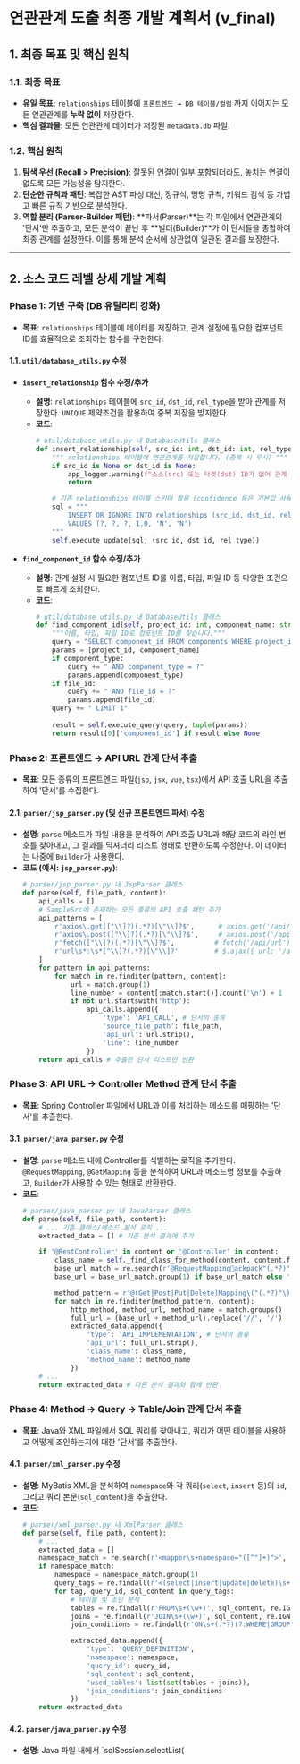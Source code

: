 # 연관관계 도출 최종 개발 계획서 (v_final)

## 1. 최종 목표 및 핵심 원칙

### 1.1. 최종 목표

- **유일 목표**: `relationships` 테이블에 `프론트엔드 → DB 테이블/컬럼` 까지 이어지는 모든 연관관계를 **누락 없이** 저장한다.
- **핵심 결과물**: 모든 연관관계 데이터가 저장된 `metadata.db` 파일.

### 1.2. 핵심 원칙

1.  **탐색 우선 (Recall > Precision)**: 잘못된 연결이 일부 포함되더라도, 놓치는 연결이 없도록 모든 가능성을 탐지한다.
2.  **단순한 규칙과 패턴**: 복잡한 AST 파싱 대신, 정규식, 명명 규칙, 키워드 검색 등 가볍고 빠른 규칙 기반으로 분석한다.
3.  **역할 분리 (Parser-Builder 패턴)**: **파서(Parser)**는 각 파일에서 연관관계의 '단서'만 추출하고, 모든 분석이 끝난 후 **빌더(Builder)**가 이 단서들을 종합하여 최종 관계를 설정한다. 이를 통해 분석 순서에 상관없이 일관된 결과를 보장한다.

---

## 2. 소스 코드 레벨 상세 개발 계획

### **Phase 1: 기반 구축 (DB 유틸리티 강화)**

- **목표**: `relationships` 테이블에 데이터를 저장하고, 관계 설정에 필요한 컴포넌트 ID를 효율적으로 조회하는 함수를 구현한다.

#### **1.1. `util/database_utils.py` 수정**

- **`insert_relationship` 함수 수정/추가**
  - **설명**: `relationships` 테이블에 `src_id`, `dst_id`, `rel_type`을 받아 관계를 저장한다. `UNIQUE` 제약조건을 활용하여 중복 저장을 방지한다.
  - **코드**:
    ```python
    # util/database_utils.py 내 DatabaseUtils 클래스
    def insert_relationship(self, src_id: int, dst_id: int, rel_type: str):
        """ relationships 테이블에 연관관계를 저장합니다. (중복 시 무시) """
        if src_id is None or dst_id is None:
            app_logger.warning(f"소스(src) 또는 타겟(dst) ID가 없어 관계 저장을 건너뜁니다: {rel_type}")
            return

        # 기존 relationships 테이블 스키마 활용 (confidence 등은 기본값 사용)
        sql = """
            INSERT OR IGNORE INTO relationships (src_id, dst_id, rel_type, confidence, has_error, del_yn)
            VALUES (?, ?, ?, 1.0, 'N', 'N')
        """
        self.execute_update(sql, (src_id, dst_id, rel_type))
    ```

- **`find_component_id` 함수 수정/추가**
  - **설명**: 관계 설정 시 필요한 컴포넌트 ID를 이름, 타입, 파일 ID 등 다양한 조건으로 빠르게 조회한다.
  - **코드**:
    ```python
    # util/database_utils.py 내 DatabaseUtils 클래스
    def find_component_id(self, project_id: int, component_name: str, component_type: str = None, file_id: int = None) -> Optional[int]:
        """이름, 타입, 파일 ID로 컴포넌트 ID를 찾습니다."""
        query = "SELECT component_id FROM components WHERE project_id = ? AND component_name = ? AND del_yn = 'N'"
        params = [project_id, component_name]
        if component_type:
            query += " AND component_type = ?"
            params.append(component_type)
        if file_id:
            query += " AND file_id = ?"
            params.append(file_id)
        query += " LIMIT 1"
        
        result = self.execute_query(query, tuple(params))
        return result[0]['component_id'] if result else None
    ```

### **Phase 2: 프론트엔드 → API URL 관계 단서 추출**

- **목표**: 모든 종류의 프론트엔드 파일(`jsp`, `jsx`, `vue`, `tsx`)에서 API 호출 URL을 추출하여 '단서'를 수집한다.

#### **2.1. `parser/jsp_parser.py` (및 신규 프론트엔드 파서) 수정**

- **설명**: `parse` 메소드가 파일 내용을 분석하여 API 호출 URL과 해당 코드의 라인 번호를 찾아내고, 그 결과를 딕셔너리 리스트 형태로 반환하도록 수정한다. 이 데이터는 나중에 `Builder`가 사용한다.
- **코드 (예시: `jsp_parser.py`)**:
  ```python
  # parser/jsp_parser.py 내 JspParser 클래스
  def parse(self, file_path, content):
      api_calls = []
      # SampleSrc에 존재하는 모든 종류의 API 호출 패턴 추가
      api_patterns = [
          r'axios\.get(["\\]?)(.*?)[\"\\]?$',      # axios.get('/api/url')
          r'axios\.post(["\\]?)(.*?)[\"\\]?$',     # axios.post('/api/url')
          r'fetch(["\\]?)(.*?)[\"\\]?$',          # fetch('/api/url')
          r'url\s*:\s*["\\]?(.*?)[\"\\]?'         # $.ajax({ url: '/api/url' })
      ]
      for pattern in api_patterns:
          for match in re.finditer(pattern, content):
              url = match.group(1)
              line_number = content[:match.start()].count('\n') + 1
              if not url.startswith('http'):
                  api_calls.append({
                      'type': 'API_CALL', # 단서의 종류
                      'source_file_path': file_path,
                      'api_url': url.strip(),
                      'line': line_number
                  })
      return api_calls # 추출한 단서 리스트만 반환
  ```

### **Phase 3: API URL → Controller Method 관계 단서 추출**

- **목표**: Spring Controller 파일에서 URL과 이를 처리하는 메소드를 매핑하는 '단서'를 추출한다.

#### **3.1. `parser/java_parser.py` 수정**

- **설명**: `parse` 메소드 내에 Controller를 식별하는 로직을 추가한다. `@RequestMapping`, `@GetMapping` 등을 분석하여 URL과 메소드명 정보를 추출하고, `Builder`가 사용할 수 있는 형태로 반환한다.
- **코드**:
  ```python
  # parser/java_parser.py 내 JavaParser 클래스
  def parse(self, file_path, content):
      # ... 기존 클래스/메소드 분석 로직 ...
      extracted_data = [] # 기존 분석 결과에 추가

      if '@RestController' in content or '@Controller' in content:
          class_name = self._find_class_for_method(content, content.find('@Controller'))
          base_url_match = re.search(r'@RequestMappingackpack"(.*?)"\)', content)
          base_url = base_url_match.group(1) if base_url_match else ''

          method_pattern = r'@(Get|Post|Put|Delete)Mapping\("(.*?)"\)[\s\S]*?(?:public|private|protected)[\s\S]*?(\w+)\s*\([^)]*\)'
          for match in re.finditer(method_pattern, content):
              http_method, method_url, method_name = match.groups()
              full_url = (base_url + method_url).replace('//', '/')
              extracted_data.append({
                  'type': 'API_IMPLEMENTATION', # 단서의 종류
                  'api_url': full_url.strip(),
                  'class_name': class_name,
                  'method_name': method_name
              })
      # ...
      return extracted_data # 다른 분석 결과와 함께 반환
  ```

### **Phase 4: Method → Query → Table/Join 관계 단서 추출**

- **목표**: Java와 XML 파일에서 SQL 쿼리를 찾아내고, 쿼리가 어떤 테이블을 사용하고 어떻게 조인하는지에 대한 '단서'를 추출한다.

#### **4.1. `parser/xml_parser.py` 수정**

- **설명**: MyBatis XML을 분석하여 `namespace`와 각 쿼리(`select`, `insert` 등)의 `id`, 그리고 쿼리 본문(`sql_content`)을 추출한다. 
- **코드**:
  ```python
  # parser/xml_parser.py 내 XmlParser 클래스
  def parse(self, file_path, content):
      # ...
      extracted_data = []
      namespace_match = re.search(r'<mapper\s+namespace="([^"]+)">', content)
      if namespace_match:
          namespace = namespace_match.group(1)
          query_tags = re.findall(r'<(select|insert|update|delete)\s+id="([^"]+)">([\s\S]*?)</\1>', content)
          for tag, query_id, sql_content in query_tags:
              # 테이블 및 조인 분석
              tables = re.findall(r'FROM\s+(\w+)', sql_content, re.IGNORECASE)
              joins = re.findall(r'JOIN\s+(\w+)', sql_content, re.IGNORECASE)
              join_conditions = re.findall(r'ON\s+(.*?)(?:WHERE|GROUP BY|ORDER BY|;)', sql_content, re.IGNORECASE | re.DOTALL)

              extracted_data.append({
                  'type': 'QUERY_DEFINITION',
                  'namespace': namespace,
                  'query_id': query_id,
                  'sql_content': sql_content,
                  'used_tables': list(set(tables + joins)),
                  'join_conditions': join_conditions
              })
      return extracted_data
  ```

#### **4.2. `parser/java_parser.py` 수정**

- **설명**: Java 파일 내에서 `sqlSession.selectList(